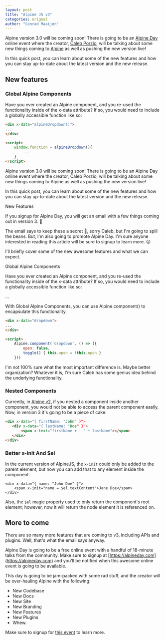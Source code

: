 ```yaml
---
layout: post
title: "Alpine JS v3"
categories: orignal
author: "Conrad Maaijen"
---
```


Alpine version 3.0 will be coming soon! There is going to be an [Alpine Day](https://alpineday.com/) online event where the creator, [Caleb Porzio](https://twitter.com/calebporzio), will be talking about some new things coming to [Alpine](https://github.com/alpinejs/alpine) as well as pushing the new version live!

In this quick post, you can learn about some of the new features and how you can stay up-to-date about the latest version and the new release.

<!--more-->

## New features

### Global Alpine Components

Have you ever created an Alpine component, and you re-used the functionality inside of the x-data attribute? If so, you would need to include a globally accessible function like so:

```html
<div x-data="alpineDropdown()">
...
</div>

<script>
    window.function = alpineDropdown(){
        ...
    }
</script>
```


Alpine version 3.0 will be coming soon! There is going to be an Alpine Day online event where the creator, Caleb Porzio, will be talking about some new things coming to Alpine as well as pushing the new version live!

In this quick post, you can learn about some of the new features and how you can stay up-to-date about the latest version and the new release.

New Features

If you signup for Alpine Day, you will get an email with a few things coming out in version 3. 🎉

The email says to keep these a secret 🤫, sorry Caleb, but I'm going to spill the beans. But, I'm also going to promote Alpine Day. I'm sure anyone interested in reading this article will be sure to signup to learn more. 😉

I'll briefly cover some of the new awesome features and what we can expect.

Global Alpine Components

Have you ever created an Alpine component, and you re-used the functionality inside of the x-data attribute? If so, you would need to include a globally accessible function like so:

<div x-data="alpineDropdown()">
...
</div>

<script>
    window.function = alpineDropdown(){
        ...
    }
</script>

With Global Alpine Components, you can use Alpine.component() to encapsulate this functionality.

```html
<div x-data="dropdown">
...
</div>

<script>
    Alpine.component('dropdown', () => ({
        open: false,
        toggle() { this.open = !this.open }
    }))
```

 I'm not 100% sure what the most important difference is. Maybe better organization? Whatever it is, I'm sure Caleb has some genius idea behind the underlying functionality.

 ### Nested Components

 Currently, in [Alpine v2](https://github.com/alpinejs/alpine), if you nested a component inside another component, you would not be able to access the parent component easily. Now, in version 3 it's going to be a piece of cake:

 ```html
 <div x-data="{ firstName: "John" }">
    <div x-data="{ lastName: "Doe" }">
        <span x-text="firstName + ' ' + lastName"></span>
    </div>
</div>
```

### Better x-init And $el

In the current version of AlpineJS, the `x-init` could only be added to the parent element, but now you can add that to any element inside the component.

```alpine
<div x-data="{ name: "John Doe" }">
    <span x-init="name = $el.textContent">Jane Doe</span>
</div>
```

Also, the `$el` magic property used to only return the component's root element; however, now it will return the node element it is referenced on.

## More to come

There are so many more features that are coming to v3, including APIs and plugins. Well, that's what the email says anyway.

Alpine Day is going to be a free online event with a handful of 18-minute talks from the community. Make sure to signup at [https://alpineday.com](https://alpineday.com) and you'll be notified when this awesome online event is going to be available.

This day is going to be jam-packed with some rad stuff, and the creator will be over-hauling Alpine with the following:

* New Codebase
* New Docs
* New Site
* New Branding
* New Features
* New Plugins
* Whew.

Make sure to signup for [this event](https://alpineday.com) to learn more.
